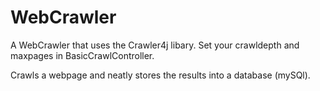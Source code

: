 # WebCrawler
A WebCrawler that uses the Crawler4j libary. Set your crawldepth and maxpages in BasicCrawlController.

Crawls a webpage and neatly stores the results into a database (mySQl).
